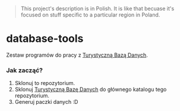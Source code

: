 > This project's description is in Polish. It is like that becuase it's focused on stuff specific to a particular region in Poland.

# database-tools

Zestaw programów do pracy z [Turystyczną Bazą Danych](https://github.com/bartekpacia/database).

### Jak zacząć?

1. Sklonuj to repozytorium.
2. Sklonuj [Turystyczną Bazę Danych](https://github.com/bartekpacia/database) do głównego
   katalogu tego repozytorium.
3. Generuj paczki danych :D
